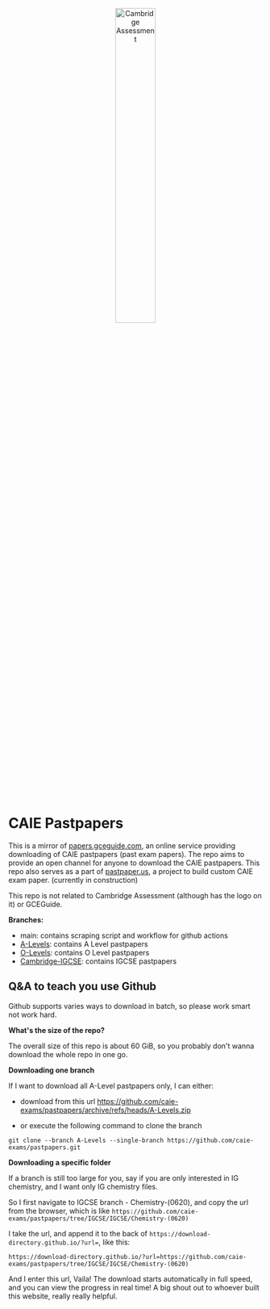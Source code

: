 <p align="center">
    <img src="https://www.cambridgeinternational.org/assets/img/CAIE_logo_colour.svg" width="40%" height="40%" alt="Cambridge Assessment">
</p>

# CAIE Pastpapers

This is a mirror of [papers.gceguide.com](https://papers.gceguide.com/), an online service providing downloading of CAIE pastpapers (past exam papers). The repo aims to provide an open channel for anyone to download the CAIE pastpapers. This repo also serves as a part of [pastpaper.us](https://pastpaper.us), a project to build custom CAIE exam paper. (currently in construction)

This repo is not related to Cambridge Assessment (although has the logo on it) or GCEGuide.

**Branches:**

- main: contains scraping script and workflow for github actions
- [A-Levels](https://github.com/caie-exams/pastpapers/tree/A-Levels): contains A Level pastpapers
- [O-Levels](https://github.com/caie-exams/pastpapers/tree/O-Levels): contains O Level pastpapers
- [Cambridge-IGCSE](https://github.com/caie-exams/pastpapers/tree/Cambridge-IGCSE): contains IGCSE pastpapers

## Q&A to teach you use Github

Github supports varies ways to download in batch, so please work smart not work hard.

**What's the size of the repo?**

The overall size of this repo is about 60 GiB, so you probably don't wanna download the whole repo in one go.

**Downloading one branch**

If I want to download all A-Level pastpapers only, I can either:

- download from this url https://github.com/caie-exams/pastpapers/archive/refs/heads/A-Levels.zip

- or execute the following command to clone the branch

```
git clone --branch A-Levels --single-branch https://github.com/caie-exams/pastpapers.git
```

**Downloading a specific folder**

If a branch is still too large for you, say if you are only interested in IG chemistry, and I want only IG chemistry files. 

So I first navigate to IGCSE branch - Chemistry-(0620), and copy the url from the browser, which is like `https://github.com/caie-exams/pastpapers/tree/IGCSE/IGCSE/Chemistry-(0620)`

I take the url, and append it to the back of `https://download-directory.github.io/?url=`, like this:

`https://download-directory.github.io/?url=https://github.com/caie-exams/pastpapers/tree/IGCSE/IGCSE/Chemistry-(0620)`

And I enter this url, Vaila! The download starts automatically in full speed, and you can view the progress in real time! A big shout out to whoever built this website, really really helpful.


